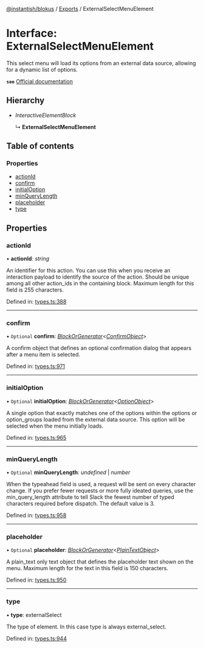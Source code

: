 [@instantish/blokus](../README.md) / [Exports](../modules.md) / ExternalSelectMenuElement

# Interface: ExternalSelectMenuElement

This select menu will load its options from an external data source, allowing
for a dynamic list of options.

**`see`** [Official documentation](https://api.slack.com/reference/block-kit/block-elements#external_select)

## Hierarchy

* *InteractiveElementBlock*

  ↳ **ExternalSelectMenuElement**

## Table of contents

### Properties

- [actionId](externalselectmenuelement.md#actionid)
- [confirm](externalselectmenuelement.md#confirm)
- [initialOption](externalselectmenuelement.md#initialoption)
- [minQueryLength](externalselectmenuelement.md#minquerylength)
- [placeholder](externalselectmenuelement.md#placeholder)
- [type](externalselectmenuelement.md#type)

## Properties

### actionId

• **actionId**: *string*

An identifier for this action. You can use this when you receive an
interaction payload to identify the source of the action. Should be unique
among all other action_ids in the containing block. Maximum length for
this field is 255 characters.

Defined in: [types.ts:388](https://github.com/instantish/blokus/blob/f10405c/src/types.ts#L388)

___

### confirm

• `Optional` **confirm**: [*BlockOrGenerator*](../modules.md#blockorgenerator)<[*ConfirmObject*](confirmobject.md)\>

A confirm object that defines an optional confirmation dialog that appears
after a menu item is selected.

Defined in: [types.ts:971](https://github.com/instantish/blokus/blob/f10405c/src/types.ts#L971)

___

### initialOption

• `Optional` **initialOption**: [*BlockOrGenerator*](../modules.md#blockorgenerator)<[*OptionObject*](optionobject.md)\>

A single option that exactly matches one of the options within the options
or option_groups loaded from the external data source. This option will
be selected when the menu initially loads.

Defined in: [types.ts:965](https://github.com/instantish/blokus/blob/f10405c/src/types.ts#L965)

___

### minQueryLength

• `Optional` **minQueryLength**: *undefined* \| *number*

When the typeahead field is used, a request will be sent on every character
change. If you prefer fewer requests or more fully ideated queries, use the
min_query_length attribute to tell Slack the fewest number of typed
characters required before dispatch. The default value is 3.

Defined in: [types.ts:958](https://github.com/instantish/blokus/blob/f10405c/src/types.ts#L958)

___

### placeholder

• `Optional` **placeholder**: [*BlockOrGenerator*](../modules.md#blockorgenerator)<[*PlainTextObject*](plaintextobject.md)\>

A plain_text only text object that defines the placeholder text shown on
the menu. Maximum length for the text in this field is 150 characters.

Defined in: [types.ts:950](https://github.com/instantish/blokus/blob/f10405c/src/types.ts#L950)

___

### type

• **type**: externalSelect

The type of element. In this case type is always external_select.

Defined in: [types.ts:944](https://github.com/instantish/blokus/blob/f10405c/src/types.ts#L944)
